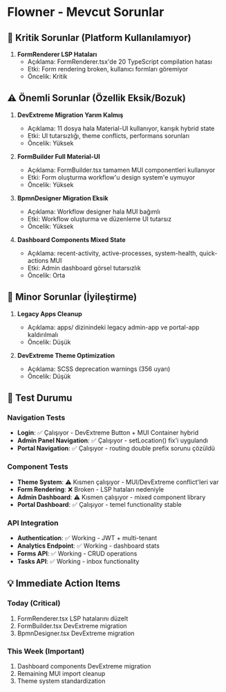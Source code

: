 # Flowner - Mevcut Sorunlar

## 🚨 Kritik Sorunlar (Platform Kullanılamıyor)

1. **FormRenderer LSP Hataları**
   - Açıklama: FormRenderer.tsx'de 20 TypeScript compilation hatası
   - Etki: Form rendering broken, kullanıcı formları göremiyor
   - Öncelik: Kritik

## ⚠️ Önemli Sorunlar (Özellik Eksik/Bozuk)

1. **DevExtreme Migration Yarım Kalmış**
   - Açıklama: 11 dosya hala Material-UI kullanıyor, karışık hybrid state
   - Etki: UI tutarsızlığı, theme conflicts, performans sorunları
   - Öncelik: Yüksek

2. **FormBuilder Full Material-UI**
   - Açıklama: FormBuilder.tsx tamamen MUI componentleri kullanıyor
   - Etki: Form oluşturma workflow'u design system'e uymuyor
   - Öncelik: Yüksek

3. **BpmnDesigner Migration Eksik**
   - Açıklama: Workflow designer hala MUI bağımlı
   - Etki: Workflow oluşturma ve düzenleme UI tutarsız
   - Öncelik: Yüksek

4. **Dashboard Components Mixed State**
   - Açıklama: recent-activity, active-processes, system-health, quick-actions MUI
   - Etki: Admin dashboard görsel tutarsızlık
   - Öncelik: Orta

## 📝 Minor Sorunlar (İyileştirme)

1. **Legacy Apps Cleanup**
   - Açıklama: apps/ dizinindeki legacy admin-app ve portal-app kaldırılmalı
   - Öncelik: Düşük

2. **DevExtreme Theme Optimization**
   - Açıklama: SCSS deprecation warnings (356 uyarı)
   - Öncelik: Düşük

## 🧪 Test Durumu

### Navigation Tests
- **Login**: ✅ Çalışıyor - DevExtreme Button + MUI Container hybrid
- **Admin Panel Navigation**: ✅ Çalışıyor - setLocation() fix'i uygulandı
- **Portal Navigation**: ✅ Çalışıyor - routing double prefix sorunu çözüldü

### Component Tests  
- **Theme System**: ⚠️ Kısmen çalışıyor - MUI/DevExtreme conflict'leri var
- **Form Rendering**: ❌ Broken - LSP hataları nedeniyle
- **Admin Dashboard**: ⚠️ Kısmen çalışıyor - mixed component library
- **Portal Dashboard**: ✅ Çalışıyor - temel functionality stable

### API Integration
- **Authentication**: ✅ Working - JWT + multi-tenant
- **Analytics Endpoint**: ✅ Working - dashboard stats
- **Forms API**: ✅ Working - CRUD operations
- **Tasks API**: ✅ Working - inbox functionality

## 💡 Immediate Action Items

### Today (Critical)
1. FormRenderer.tsx LSP hatalarını düzelt
2. FormBuilder.tsx DevExtreme migration
3. BpmnDesigner.tsx DevExtreme migration

### This Week (Important)
1. Dashboard components DevExtreme migration
2. Remaining MUI import cleanup
3. Theme system standardization
